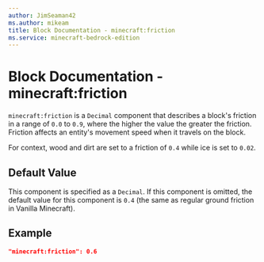 ```yaml
---
author: JimSeaman42
ms.author: mikeam
title: Block Documentation - minecraft:friction
ms.service: minecraft-bedrock-edition
---
```


# Block Documentation - minecraft:friction

`minecraft:friction` is a `Decimal` component that describes a block's friction in a range of `0.0` to `0.9`, where the higher the value the greater the friction. Friction affects an entity's movement speed when it travels on the block.

For context, wood and dirt are set to a friction of `0.4` while ice is set to `0.02`.

## Default Value

This component is specified as a `Decimal`. If this component is omitted, the default value for this component is `0.4` (the same as regular ground friction in Vanilla Minecraft).

## Example

```json
"minecraft:friction": 0.6
```
